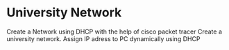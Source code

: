 # University Network
Create a Network using DHCP with the help of cisco packet tracer
Create a university network.
Assign IP adress to PC dynamically using DHCP
